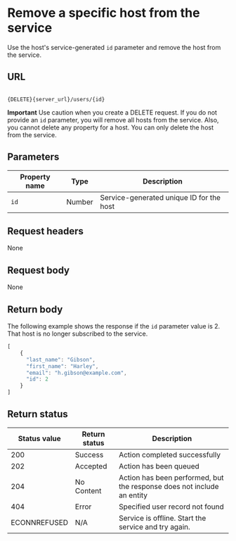 # Remove a specific host from the service

Use the host's service-generated `id` parameter and remove the host from the service.

## URL

```shell

{DELETE}{server_url}/users/{id}

```

**Important** Use caution when you create a DELETE request.  If you do not provide an `id` parameter, you will remove all hosts from the service. Also, you cannot delete any property for a host. You can only delete the host from the service.

## Parameters

| Property name | Type | Description |
| ------------- | ----------- | ----------- |
| `id` | Number | Service-generated unique ID for the host |

## Request headers

None

## Request body

None

## Return body

The following example shows the response if the `id` parameter value is 2. That host is no longer subscribed to the service.

```js
[
    {
      "last_name": "Gibson",
      "first_name": "Harley",
      "email": "h.gibson@example.com",
      "id": 2
    }
]
```

## Return status

| Status value | Return status | Description |
| ------------- | ----------- | ----------- |
| 200 | Success | Action completed successfully |
| 202 | Accepted| Action has been queued |
| 204 | No Content| Action has been performed, but the response does not include an entity |
| 404 | Error | Specified user record not found |
|  ECONNREFUSED | N/A | Service is offline. Start the service and try again. |
